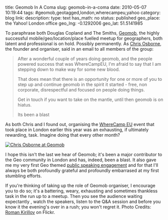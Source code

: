 title: Geomob In A Coma
slug: geomob-in-a-coma
date: 2010-05-07 10:19:44
tags: #geomob,geotagged,london,wherecampeu,yahoo
category: blog
link: 
description: 
type: text
has_math: no
status: published
geo_place: the Yahoo! London office
geo_lng: -0.1292006
geo_lat: 51.5141985

To paraphrase both Douglas Copland and The Smiths, [Geomob](https://gmdlondon.ning.com "https://gmdlondon.ning.com"), the highly successful mobile/geo/location/place fuelled meetup for geographers, both latent and professional is on hold. Possibly permanently. As [Chris Osborne](https://twitter.com/osbornec "https://twitter.com/osbornec"), the founder and organiser, said in an email to all members of the group:



> After a wonderful couple of years doing geomob, and the people powered success that was WhereCampEU, I'm afraid to say that I am stepping down to make way for some new blood.
> 
> That does mean that there is an opportunity for one or more of you to step up and continue geomob in the spirit it started - free, non corporate, disrespectful and focused on people doing things.
> 
> Get in touch if you want to take on the mantle, until then geomob is on hiatus.
> 
> Its been a blast


<!-- TEASER_END -->

As both Chris and I found out, organising the [WhereCamp EU](https://wherecamp.eu "https://wherecamp.eu") event that took place in London earlier this year was an exhausting, if ultimately rewarding, task. Imagine doing that every other month?

[![Chris Osborne at Geomob](https://farm4.static.flickr.com/3532/3237654976_22fc5accd5_d.jpg)](https://www.flickr.com/photos/sigizmund/3237654976/ "Chris Osborne at Geomob")

I hope this isn't the last we hear of Geomob; it's been a major contributor to the Geo community in London and has, indeed, been a blast. It also gave me my very first Geo themed [public speaking engagement](https://www.slideshare.net/vicchi/geomob-fire-eagle "https://www.slideshare.net/vicchi/geomob-fire-eagle") and for that I'll always be both profoundly grateful and profoundly embarrased at my first stumbling efforts.

If you're thinking of taking up the role of Geomob organiser, I encourage you to do so; it's a battering, weary, exhausting and sometimes thankless task in the run up to a meetup. Then you see the audience waiting expectantly , watch the speakers, listen to the Q&A session and before you know it the evening's over in a rush; you won't regret it.
Photo Credits: [Roman Kirillov](https://www.flickr.com/photos/sigizmund/3237654976/ "https://www.flickr.com/photos/sigizmund/3237654976/") on Flickr.


